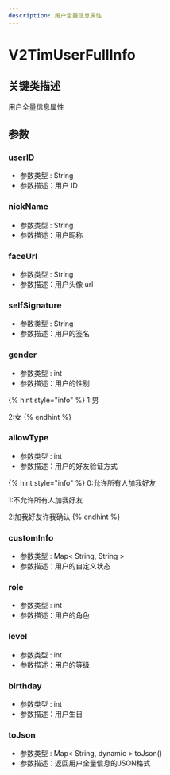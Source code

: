 ```yaml
---
description: 用户全量信息属性
---
```


# V2TimUserFullInfo

## 关键类描述

用户全量信息属性

## 参数

### userID

* 参数类型 : String
* 参数描述：用户 ID

### nickName

* 参数类型 : String
* 参数描述：用户昵称

### faceUrl

* 参数类型 : String
* 参数描述：用户头像 url

### selfSignature

* 参数类型 : String
* 参数描述：用户的签名

### gender

* 参数类型 : int
* 参数描述：用户的性别

{% hint style="info" %}
1:男

2:女
{% endhint %}

### allowType

* 参数类型 : int
* 参数描述：用户的好友验证方式

{% hint style="info" %}
0:允许所有人加我好友

1:不允许所有人加我好友

2:加我好友许我确认
{% endhint %}

### customInfo

* 参数类型 : Map< String, String >
* 参数描述：用户的自定义状态

### role

* 参数类型 : int
* 参数描述：用户的角色

### level

* 参数类型 : int
* 参数描述：用户的等级

### birthday

* 参数类型 : int
* 参数描述：用户生日

### toJson

* 参数类型 : Map< String, dynamic > toJson()
* 参数描述：返回用户全量信息的JSON格式
